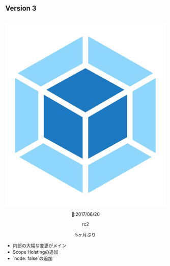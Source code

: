 <!-- sectionTitle: Release: Version 3 -->

## Version 3

<br />

<div class="list-with-description">
  <div style="text-align: center">
  <img src="../images/logo-new.svg" class="description-logo" />
  <br />
  <p>🚀:2017/06/20</p>
  <p>rc2</p>
  <p>5ヶ月ぶり</p>

  </div>
  <ul>
    <li>内部の大幅な変更がメイン</li>
    <li>Scope Hoistingの追加</li>
    <li>`node: false`の追加</li>
  </ul>
</div>

